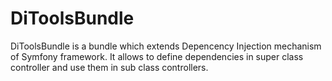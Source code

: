 DiToolsBundle
=============

DiToolsBundle is a bundle which extends Depencency Injection mechanism of Symfony framework. It allows to define dependencies in super class controller and use them in sub class controllers.
